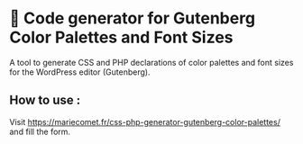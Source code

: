 # 🎨 Code generator for Gutenberg Color Palettes and Font Sizes

A tool to generate CSS and PHP declarations of color palettes and font sizes for the WordPress editor (Gutenberg).

## How to use :

Visit https://mariecomet.fr/css-php-generator-gutenberg-color-palettes/ and fill the form.